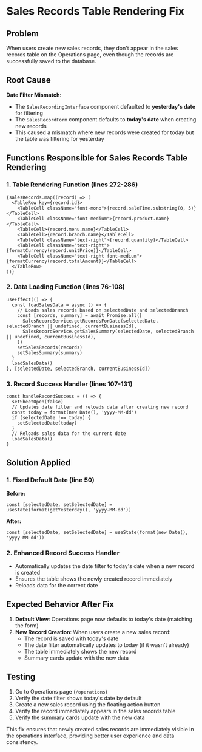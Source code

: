 # Sales Records Table Rendering Fix

## Problem
When users create new sales records, they don't appear in the sales records table on the Operations page, even though the records are successfully saved to the database.

## Root Cause
**Date Filter Mismatch**: 
- The `SalesRecordingInterface` component defaulted to **yesterday's date** for filtering
- The `SalesRecordForm` component defaults to **today's date** when creating new records
- This caused a mismatch where new records were created for today but the table was filtering for yesterday

## Functions Responsible for Sales Records Table Rendering

### 1. **Table Rendering Function** (lines 272-286)
```tsx
{salesRecords.map((record) => (
  <TableRow key={record.id}>
    <TableCell className="font-mono">{record.saleTime.substring(0, 5)}</TableCell>
    <TableCell className="font-medium">{record.product.name}</TableCell>
    <TableCell>{record.menu.name}</TableCell>
    <TableCell>{record.branch.name}</TableCell>
    <TableCell className="text-right">{record.quantity}</TableCell>
    <TableCell className="text-right">{formatCurrency(record.unitPrice)}</TableCell>
    <TableCell className="text-right font-medium">{formatCurrency(record.totalAmount)}</TableCell>
  </TableRow>
))}
```

### 2. **Data Loading Function** (lines 76-108)
```tsx
useEffect(() => {
  const loadSalesData = async () => {
    // Loads sales records based on selectedDate and selectedBranch
    const [records, summary] = await Promise.all([
      SalesRecordService.getRecordsForDate(selectedDate, selectedBranch || undefined, currentBusinessId),
      SalesRecordService.getSalesSummary(selectedDate, selectedBranch || undefined, currentBusinessId),
    ])
    setSalesRecords(records)
    setSalesSummary(summary)
  }
  loadSalesData()
}, [selectedDate, selectedBranch, currentBusinessId])
```

### 3. **Record Success Handler** (lines 107-131)
```tsx
const handleRecordSuccess = () => {
  setSheetOpen(false)
  // Updates date filter and reloads data after creating new record
  const today = format(new Date(), 'yyyy-MM-dd')
  if (selectedDate !== today) {
    setSelectedDate(today)
  }
  // Reloads sales data for the current date
  loadSalesData()
}
```

## Solution Applied

### 1. **Fixed Default Date** (line 50)
**Before:**
```tsx
const [selectedDate, setSelectedDate] = useState(format(getYesterday(), 'yyyy-MM-dd'))
```

**After:**
```tsx
const [selectedDate, setSelectedDate] = useState(format(new Date(), 'yyyy-MM-dd'))
```

### 2. **Enhanced Record Success Handler**
- Automatically updates the date filter to today's date when a new record is created
- Ensures the table shows the newly created record immediately
- Reloads data for the correct date

## Expected Behavior After Fix
1. **Default View**: Operations page now defaults to today's date (matching the form)
2. **New Record Creation**: When users create a new sales record:
   - The record is saved with today's date
   - The date filter automatically updates to today (if it wasn't already)
   - The table immediately shows the new record
   - Summary cards update with the new data

## Testing
1. Go to Operations page (`/operations`)
2. Verify the date filter shows today's date by default
3. Create a new sales record using the floating action button
4. Verify the record immediately appears in the sales records table
5. Verify the summary cards update with the new data

This fix ensures that newly created sales records are immediately visible in the operations interface, providing better user experience and data consistency.
